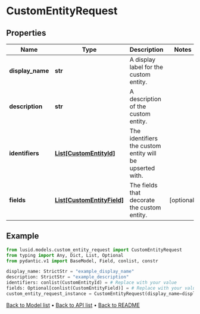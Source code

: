# CustomEntityRequest

## Properties
Name | Type | Description | Notes
------------ | ------------- | ------------- | -------------
**display_name** | **str** | A display label for the custom entity. | 
**description** | **str** | A description of the custom entity. | 
**identifiers** | [**List[CustomEntityId]**](CustomEntityId.md) | The identifiers the custom entity will be upserted with. | 
**fields** | [**List[CustomEntityField]**](CustomEntityField.md) | The fields that decorate the custom entity. | [optional] 
## Example

```python
from lusid.models.custom_entity_request import CustomEntityRequest
from typing import Any, Dict, List, Optional
from pydantic.v1 import BaseModel, Field, conlist, constr

display_name: StrictStr = "example_display_name"
description: StrictStr = "example_description"
identifiers: conlist(CustomEntityId) = # Replace with your value
fields: Optional[conlist(CustomEntityField)] = # Replace with your value
custom_entity_request_instance = CustomEntityRequest(display_name=display_name, description=description, identifiers=identifiers, fields=fields)

```

[Back to Model list](../README.md#documentation-for-models) &#8226; [Back to API list](../README.md#documentation-for-api-endpoints) &#8226; [Back to README](../README.md)

